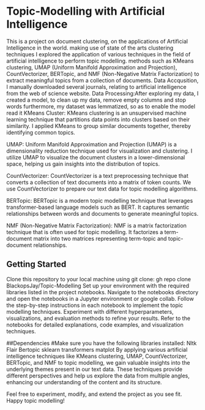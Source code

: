# Topic-Modelling with Artificial Intelligence 
This is a project on document clustering, on the applications of Artificial Intelligence in the world. making use of state of the arts clustering techniques
I explored the application of various techniques in the field of artificial intelligence to perform topic modelling. methods such as KMeans clustering, UMAP (Uniform Manifold Approximation and Projection), CountVectorizer, BERTopic, and NMF (Non-Negative Matrix Factorization) to extract meaningful topics from a collection of documents.
Data Accqusition, I manually downloaded several journals, relating to artificial intelligence from the web of science website.
Data Processing:After exploring my data, I created a model, to clean up my data, remove empty columns and stop words furthermore, my dataset was lemmatized, so as to enable the model read it 
KMeans Cluster: KMeans clustering is an unsupervised machine learning technique that partitions data points into clusters based on their similarity. I applied KMeans to group similar documents together, thereby identifying common topics.

UMAP: Uniform Manifold Approximation and Projection (UMAP) is a dimensionality reduction technique used for visualization and clustering. I utilize UMAP to visualize the document clusters in a lower-dimensional space, helping us gain insights into the distribution of topics.

CountVectorizer: CountVectorizer is a text preprocessing technique that converts a collection of text documents into a matrix of token counts. We use CountVectorizer to prepare our text data for topic modelling algorithms.

BERTopic: BERTopic is a modern topic modelling technique that leverages transformer-based language models such as BERT. It captures semantic relationships between words and documents to generate meaningful topics.

NMF (Non-Negative Matrix Factorization): NMF is a matrix factorization technique that is often used for topic modelling. It factorizes a term-document matrix into two matrices representing term-topic and topic-document relationships.

## Getting Started
Clone this repository to your local machine using git clone: gh repo clone BlackopsJay/Topic-Modelling
Set up your environment with the required libraries listed in the project notebooks.
Navigate to the notebooks directory and open the notebooks in a Jupyter environment or google collab.
Follow the step-by-step instructions in each notebook to implement the topic modelling techniques.
Experiment with different hyperparameters, visualizations, and evaluation methods to refine your results.
Refer to the notebooks for detailed explanations, code examples, and visualization techniques.

##Dependencies
#Make sure you have the following libraries installed:
Nltk
Flair
Bertopic
sklearn
transformers 
matplot
By applying various artificial intelligence techniques like KMeans clustering, UMAP, CountVectorizer, BERTopic, and NMF to topic modelling, we gain valuable insights into the underlying themes present in our text data. These techniques provide different perspectives and help us explore the data from multiple angles, enhancing our understanding of the content and its structure.

Feel free to experiment, modify, and extend the project as you see fit. Happy topic modelling!
